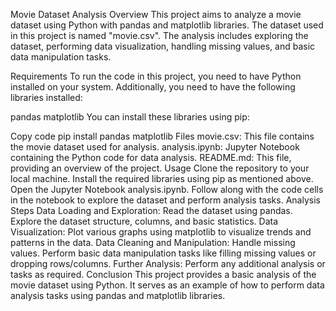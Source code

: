 Movie Dataset Analysis
Overview
This project aims to analyze a movie dataset using Python  with pandas and matplotlib libraries. The dataset used in this project is named "movie.csv". The analysis includes exploring the dataset, performing data visualization, handling missing values, and basic data manipulation tasks.

Requirements
To run the code in this project, you need to have Python installed on your system. Additionally, you need to have the following libraries installed:

pandas
matplotlib
You can install these libraries using pip:

Copy code
pip install pandas matplotlib
Files
movie.csv: This file contains the movie dataset used for analysis.
analysis.ipynb: Jupyter Notebook containing the Python code for data analysis.
README.md: This file, providing an overview of the project.
Usage
Clone the repository to your local machine.
Install the required libraries using pip as mentioned above.
Open the Jupyter Notebook analysis.ipynb.
Follow along with the code cells in the notebook to explore the dataset and perform analysis tasks.
Analysis Steps
Data Loading and Exploration:
Read the dataset using pandas.
Explore the dataset structure, columns, and basic statistics.
Data Visualization:
Plot various graphs using matplotlib to visualize trends and patterns in the data.
Data Cleaning and Manipulation:
Handle missing values.
Perform basic data manipulation tasks like filling missing values or dropping rows/columns.
Further Analysis:
Perform any additional analysis or tasks as required.
Conclusion
This project provides a basic analysis of the movie dataset using Python. It serves as an example of how to perform data analysis tasks using pandas and matplotlib libraries.

